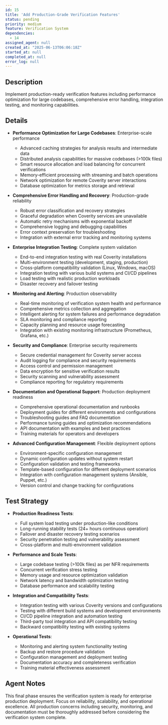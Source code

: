 ```yaml
---
id: 15
title: 'Add Production-Grade Verification Features'
status: pending
priority: medium
feature: Verification System
dependencies:
  - 14
assigned_agent: null
created_at: "2025-06-13T06:06:18Z"
started_at: null
completed_at: null
error_log: null
---
```


## Description

Implement production-ready verification features including performance optimization for large codebases, comprehensive error handling, integration testing, and monitoring capabilities.

## Details

- **Performance Optimization for Large Codebases**: Enterprise-scale performance
  - Advanced caching strategies for analysis results and intermediate data
  - Distributed analysis capabilities for massive codebases (>100k files)
  - Smart resource allocation and load balancing for concurrent verifications
  - Memory-efficient processing with streaming and batch operations
  - Network optimization for remote Coverity server interactions
  - Database optimization for metrics storage and retrieval

- **Comprehensive Error Handling and Recovery**: Production-grade reliability
  - Robust error classification and recovery strategies
  - Graceful degradation when Coverity services are unavailable
  - Automatic retry mechanisms with exponential backoff
  - Comprehensive logging and debugging capabilities
  - Error context preservation for troubleshooting
  - Integration with external error tracking and monitoring systems

- **Enterprise Integration Testing**: Complete system validation
  - End-to-end integration testing with real Coverity installations
  - Multi-environment testing (development, staging, production)
  - Cross-platform compatibility validation (Linux, Windows, macOS)
  - Integration testing with various build systems and CI/CD pipelines
  - Load testing with realistic production workloads
  - Disaster recovery and failover testing

- **Monitoring and Alerting**: Production observability
  - Real-time monitoring of verification system health and performance
  - Comprehensive metrics collection and aggregation
  - Intelligent alerting for system failures and performance degradation
  - SLA monitoring and compliance reporting
  - Capacity planning and resource usage forecasting
  - Integration with existing monitoring infrastructure (Prometheus, Grafana, etc.)

- **Security and Compliance**: Enterprise security requirements
  - Secure credential management for Coverity server access
  - Audit logging for compliance and security requirements
  - Access control and permission management
  - Data encryption for sensitive verification results
  - Security scanning and vulnerability assessment
  - Compliance reporting for regulatory requirements

- **Documentation and Operational Support**: Production deployment readiness
  - Comprehensive operational documentation and runbooks
  - Deployment guides for different environments and configurations
  - Troubleshooting guides and FAQ documentation
  - Performance tuning guides and optimization recommendations
  - API documentation with examples and best practices
  - Training materials for operators and developers

- **Advanced Configuration Management**: Flexible deployment options
  - Environment-specific configuration management
  - Dynamic configuration updates without system restart
  - Configuration validation and testing frameworks
  - Template-based configuration for different deployment scenarios
  - Integration with configuration management systems (Ansible, Puppet, etc.)
  - Version control and change tracking for configurations

## Test Strategy

- **Production Readiness Tests**:
  - Full system load testing under production-like conditions
  - Long-running stability tests (24+ hours continuous operation)
  - Failover and disaster recovery testing scenarios
  - Security penetration testing and vulnerability assessment
  - Cross-platform and multi-environment validation

- **Performance and Scale Tests**:
  - Large codebase testing (>100k files) as per NFR requirements
  - Concurrent verification stress testing
  - Memory usage and resource optimization validation
  - Network latency and bandwidth optimization testing
  - Database performance and scalability testing

- **Integration and Compatibility Tests**:
  - Integration testing with various Coverity versions and configurations
  - Testing with different build systems and development environments
  - CI/CD pipeline integration and automation testing
  - Third-party tool integration and API compatibility testing
  - Backward compatibility testing with existing systems

- **Operational Tests**:
  - Monitoring and alerting system functionality testing
  - Backup and restore procedure validation
  - Configuration management and deployment testing
  - Documentation accuracy and completeness verification
  - Training material effectiveness assessment

## Agent Notes

This final phase ensures the verification system is ready for enterprise production deployment. Focus on reliability, scalability, and operational excellence. All production concerns including security, monitoring, and documentation must be thoroughly addressed before considering the verification system complete. 